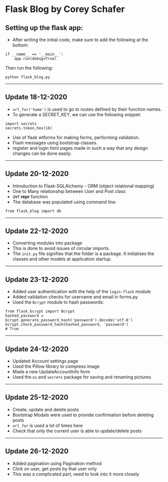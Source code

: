 # Flask Blog by Corey Schafer

## Setting up the flask app:

* After writing the initial code, make sure to add the following at the bottom:
```
if __name__ == '__main__':
	app.run(debug=True)
```

Then run the following:
```
python flask_blog.py
```
---

## Update 18-12-2020

* `url_for('home')` is used to go to routes defined by their function names.
* To generate a SECRET_KEY, we can use the following snippet:
```
import secrets
secrets.token_hex(16)
```
* Use of flask wtforms for making forms, performing validation.
* Flash messages using bootstrap classes.
* register and login html pages made in such a way that any design changes can be done easily.

---

## Update 20-12-2020

* Introduction to Flask-SQLAlchemy - ORM (object relational mapping)
* One to Many relationship between User and Post class
* def __repr__ function
* The database was populated using command line:
```
from flask_blog import db
```

---

## Update 22-12-2020

* Converting modules into package
* This is done to avoid issues of circular imports.
* The `init.py` file signifies that the folder is a package. It initialises the classes and other models at application startup.

---

## Update 23-12-2020

* Added user authentication with the help of the `login-flask` module
* Added validation checks for username and email in forms.py
* Used the `Bcrypt` module to hash passwords:
```
from flask_bcrypt import Bcrypt
hashed_password = bcrypt.generate_password_hash('password').decode('utf-8')
bcrypt.check_password_hash(hashed_password, 'password')
# True
```

---

## Update 24-12-2020

* Updated Account settings page
* Used the Pillow library  to compress image
* Made a new UpdateAccountInfo form
* Used the `os` and `secrets` package for saving and renaming pictures


---


## Update 25-12-2020

* Create, update and delete posts
* Bootstrap Modals were used to provide confirmation before deleting posts
* `url_for` is used a lot of times here
* Check that only the current user is able to update/delete posts


---


## Update 26-12-2020

* Added pagination using Pagination method
* Click on user, get posts by that user only
* This was a complicated part, need to look into it more closely